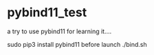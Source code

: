 # pybind11_test
a try to use pybind11 for learning it....

sudo pip3 install pybind11 before launch ./bind.sh

